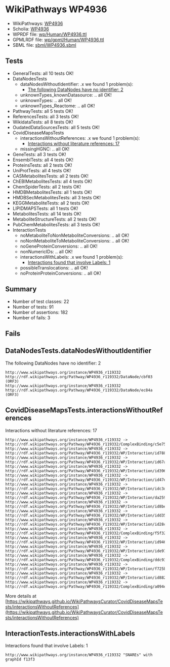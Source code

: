 # WikiPathways WP4936

* WikiPathways: [WP4936](https://identifiers.org/wikipathways:WP4936)
* Scholia: [WP4936](https://scholia.toolforge.org/wikipathways/WP4936)
* WPRDF file: [wp/Human/WP4936.ttl](../wp/Human/WP4936.ttl)
* GPMLRDF file: [wp/gpml/Human/WP4936.ttl](../wp/gpml/Human/WP4936.ttl)
* SBML file: [sbml/WP4936.sbml](../sbml/WP4936.sbml)

## Tests
* GeneralTests: all 10 tests OK!
* DataNodesTests
    * dataNodesWithoutIdentifier: .x we found 1 problem(s):
        * [The following DataNodes have no identifier: 2](#d2d32fa1)
    * unknownTypes_knownDatasource: .. all OK!
    * unknownTypes: .. all OK!
    * unknownTypes_Reactome: .. all OK!
* PathwayTests: all 5 tests OK!
* ReferencesTests: all 3 tests OK!
* WikidataTests: all 8 tests OK!
* OudatedDataSourcesTests: all 5 tests OK!
* CovidDiseaseMapsTests
    * interactionsWithoutReferences: .x we found 1 problem(s):
        * [Interactions without literature references: 17](#9701cce8)
    * missingHGNC: .. all OK!
* GeneTests: all 3 tests OK!
* EnsemblTests: all 4 tests OK!
* ProteinsTests: all 2 tests OK!
* UniProtTests: all 4 tests OK!
* CASMetabolitesTests: all 2 tests OK!
* ChEBIMetabolitesTests: all 4 tests OK!
* ChemSpiderTests: all 2 tests OK!
* HMDBMetabolitesTests: all 1 tests OK!
* HMDBSecMetabolitesTests: all 3 tests OK!
* KEGGMetaboliteTests: all 2 tests OK!
* LIPIDMAPSTests: all 1 tests OK!
* MetabolitesTests: all 14 tests OK!
* MetaboliteStructureTests: all 2 tests OK!
* PubChemMetabolitesTests: all 3 tests OK!
* InteractionTests
    * noMetaboliteToNonMetaboliteConversions: .. all OK!
    * noNonMetaboliteToMetaboliteConversions: .. all OK!
    * noGeneProteinConversions: .. all OK!
    * nonNumericIDs: .. all OK!
    * interactionsWithLabels: .x we found 1 problem(s):
        * [Interactions found that involve Labels: 1](#630d2678)
    * possibleTranslocations: .. all OK!
    * noProteinProteinConversions: .. all OK!


## Summary

* Number of test classes: 22
* Number of tests: 91
* Number of assertions: 182
* Number of fails: 3

## Fails

<a name="d2d32fa1" />

## DataNodesTests.dataNodesWithoutIdentifier

The following DataNodes have no identifier: 2
```
http://www.wikipathways.org/instance/WP4936_r119332 http://rdf.wikipathways.org/Pathway/WP4936_r119332/DataNode/cbf03 (ORF3)
http://www.wikipathways.org/instance/WP4936_r119332 http://rdf.wikipathways.org/Pathway/WP4936_r119332/DataNode/ec84a (ORF3)
```

<a name="9701cce8" />

## CovidDiseaseMapsTests.interactionsWithoutReferences

Interactions without literature references: 17
```
http://www.wikipathways.org/instance/WP4936_r119332 -> http://rdf.wikipathways.org/Pathway/WP4936_r119332/ComplexBinding/c5e75
http://www.wikipathways.org/instance/WP4936_r119332 -> http://rdf.wikipathways.org/Pathway/WP4936_r119332/WP/Interaction/id788d6f1c
http://www.wikipathways.org/instance/WP4936_r119332 -> http://rdf.wikipathways.org/Pathway/WP4936_r119332/WP/Interaction/id67a2f315
http://www.wikipathways.org/instance/WP4936_r119332 -> http://rdf.wikipathways.org/Pathway/WP4936_r119332/WP/Interaction/id396f48b2
http://www.wikipathways.org/instance/WP4936_r119332 -> http://rdf.wikipathways.org/Pathway/WP4936_r119332/WP/Interaction/id47e9ee53
http://www.wikipathways.org/instance/WP4936_r119332 -> http://rdf.wikipathways.org/Pathway/WP4936_r119332/WP/Interaction/idc3daa4b8
http://www.wikipathways.org/instance/WP4936_r119332 -> http://rdf.wikipathways.org/Pathway/WP4936_r119332/WP/Interaction/da259
http://www.wikipathways.org/instance/WP4936_r119332 -> http://rdf.wikipathways.org/Pathway/WP4936_r119332/WP/Interaction/id8be830b7
http://www.wikipathways.org/instance/WP4936_r119332 -> http://rdf.wikipathways.org/Pathway/WP4936_r119332/WP/Interaction/idd35c42c0
http://www.wikipathways.org/instance/WP4936_r119332 -> http://rdf.wikipathways.org/Pathway/WP4936_r119332/WP/Interaction/id28c533ea
http://www.wikipathways.org/instance/WP4936_r119332 -> http://rdf.wikipathways.org/Pathway/WP4936_r119332/ComplexBinding/f5f32
http://www.wikipathways.org/instance/WP4936_r119332 -> http://rdf.wikipathways.org/Pathway/WP4936_r119332/WP/Interaction/id94635bcc
http://www.wikipathways.org/instance/WP4936_r119332 -> http://rdf.wikipathways.org/Pathway/WP4936_r119332/WP/Interaction/ide9784478
http://www.wikipathways.org/instance/WP4936_r119332 -> http://rdf.wikipathways.org/Pathway/WP4936_r119332/ComplexBinding/ddc93
http://www.wikipathways.org/instance/WP4936_r119332 -> http://rdf.wikipathways.org/Pathway/WP4936_r119332/WP/Interaction/f725b
http://www.wikipathways.org/instance/WP4936_r119332 -> http://rdf.wikipathways.org/Pathway/WP4936_r119332/WP/Interaction/id8825c1d0
http://www.wikipathways.org/instance/WP4936_r119332 -> http://rdf.wikipathways.org/Pathway/WP4936_r119332/ComplexBinding/a094e
```

More details at [https://wikipathways.github.io/WikiPathwaysCurator/CovidDiseaseMapsTests/interactionsWithoutReferences](https://wikipathways.github.io/WikiPathwaysCurator/CovidDiseaseMapsTests/interactionsWithoutReferences)

<a name="630d2678" />

## InteractionTests.interactionsWithLabels

Interactions found that involve Labels: 1
```
http://www.wikipathways.org/instance/WP4936_r119332 "SNAREs" with graphId f13f3
```

